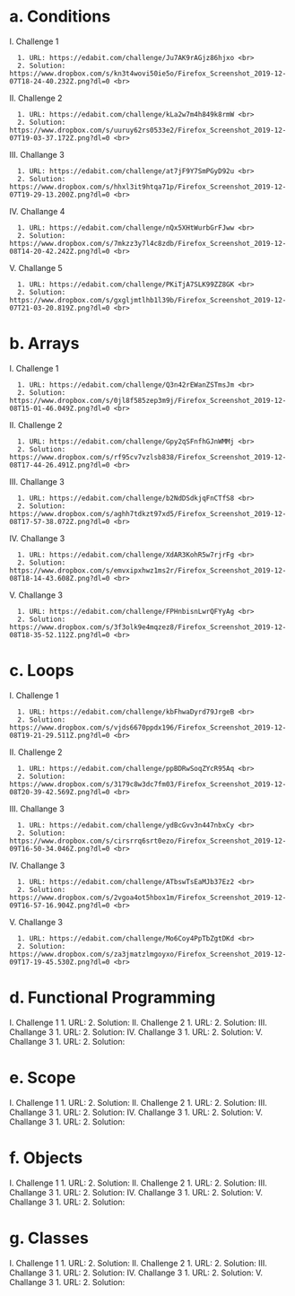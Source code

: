 # a. Conditions
   I. Challenge 1
   
      1. URL: https://edabit.com/challenge/Ju7AK9rAGjz86hjxo <br>
      2. Solution: https://www.dropbox.com/s/kn3t4wovi50ie5o/Firefox_Screenshot_2019-12-07T18-24-40.232Z.png?dl=0 <br>
   II. Challenge 2
   
      1. URL: https://edabit.com/challenge/kLa2w7m4h849k8rmW <br>
      2. Solution: https://www.dropbox.com/s/uuruy62rs0533e2/Firefox_Screenshot_2019-12-07T19-03-37.172Z.png?dl=0 <br>
   III. Challange 3
   
      1. URL: https://edabit.com/challenge/at7jF9Y7SmPGyD92u <br>
      2. Solution: https://www.dropbox.com/s/hhxl3it9htqa71p/Firefox_Screenshot_2019-12-07T19-29-13.200Z.png?dl=0 <br>
   IV. Challange 4
   
      1. URL: https://edabit.com/challenge/nQx5XHtWurbGrFJww <br>
      2. Solution: https://www.dropbox.com/s/7mkzz3y7l4c8zdb/Firefox_Screenshot_2019-12-08T14-20-42.242Z.png?dl=0 <br>
   V. Challange 5
   
      1. URL: https://edabit.com/challenge/PKiTjA7SLK99ZZ8GK <br>
      2. Solution: https://www.dropbox.com/s/gxgljmtlhb1l39b/Firefox_Screenshot_2019-12-07T21-03-20.819Z.png?dl=0 <br>

# b. Arrays
   I. Challenge 1
   
      1. URL: https://edabit.com/challenge/Q3n42rEWanZSTmsJm <br>
      2. Solution: https://www.dropbox.com/s/0jl8f585zep3m9j/Firefox_Screenshot_2019-12-08T15-01-46.049Z.png?dl=0 <br>
   II. Challenge 2
   
      1. URL: https://edabit.com/challenge/Gpy2qSFnfhGJnWMMj <br>
      2. Solution: https://www.dropbox.com/s/rf95cv7vzlsb838/Firefox_Screenshot_2019-12-08T17-44-26.491Z.png?dl=0 <br>
   III. Challange 3
   
      1. URL: https://edabit.com/challenge/b2NdDSdkjqFnCTfS8 <br>
      2. Solution: https://www.dropbox.com/s/aghh7tdkzt97xd5/Firefox_Screenshot_2019-12-08T17-57-38.072Z.png?dl=0 <br>
   IV. Challange 3
   
      1. URL: https://edabit.com/challenge/XdAR3KohR5w7rjrFg <br>
      2. Solution: https://www.dropbox.com/s/emvxipxhwz1ms2r/Firefox_Screenshot_2019-12-08T18-14-43.608Z.png?dl=0 <br>
   V. Challange 3
   
      1. URL: https://edabit.com/challenge/FPHnbisnLwrQFYyAg <br>
      2. Solution: https://www.dropbox.com/s/3f3olk9e4mqzez8/Firefox_Screenshot_2019-12-08T18-35-52.112Z.png?dl=0 <br>

# c. Loops
   I. Challenge 1
   
      1. URL: https://edabit.com/challenge/kbFhwaDyrd79JrgeB <br>
      2. Solution: https://www.dropbox.com/s/vjds6670ppdx196/Firefox_Screenshot_2019-12-08T19-21-29.511Z.png?dl=0 <br>
   II. Challenge 2
   
      1. URL: https://edabit.com/challenge/ppBDRwSoqZYcR95Aq <br>
      2. Solution: https://www.dropbox.com/s/3179c8w3dc7fm03/Firefox_Screenshot_2019-12-08T20-39-42.569Z.png?dl=0 <br>
   III. Challange 3
   
      1. URL: https://edabit.com/challenge/ydBcGvv3n447nbxCy <br>
      2. Solution: https://www.dropbox.com/s/cirsrrq6srt0ezo/Firefox_Screenshot_2019-12-09T16-50-34.046Z.png?dl=0 <br>
   IV. Challange 3
   
      1. URL: https://edabit.com/challenge/ATbswTsEaMJb37Ez2 <br>
      2. Solution: https://www.dropbox.com/s/2vgoa4ot5hbox1m/Firefox_Screenshot_2019-12-09T16-57-16.904Z.png?dl=0 <br>
   V. Challange 3
   
      1. URL: https://edabit.com/challenge/Mo6Coy4PpTbZgtDKd <br>
      2. Solution: https://www.dropbox.com/s/za3jmatzlmgoyxo/Firefox_Screenshot_2019-12-09T17-19-45.530Z.png?dl=0 <br>

# d. Functional Programming
   I. Challenge 1
      1. URL: 
      2. Solution:
   II. Challenge 2
      1. URL:
      2. Solution:
   III. Challange 3
      1. URL:
      2. Solution:
   IV. Challange 3
      1. URL:
      2. Solution:
   V. Challange 3
      1. URL:
      2. Solution:

# e. Scope
   I. Challenge 1
      1. URL: 
      2. Solution:
   II. Challenge 2
      1. URL:
      2. Solution:
   III. Challange 3
      1. URL:
      2. Solution:
   IV. Challange 3
      1. URL:
      2. Solution:
   V. Challange 3
      1. URL:
      2. Solution:

# f. Objects
   I. Challenge 1
      1. URL: 
      2. Solution:
   II. Challenge 2
      1. URL:
      2. Solution:
   III. Challange 3
      1. URL:
      2. Solution:
   IV. Challange 3
      1. URL:
      2. Solution:
   V. Challange 3
      1. URL:
      2. Solution:

# g. Classes
   I. Challenge 1
      1. URL: 
      2. Solution:
   II. Challenge 2
      1. URL:
      2. Solution:
   III. Challange 3
      1. URL:
      2. Solution:
   IV. Challange 3
      1. URL:
      2. Solution:
   V. Challange 3
      1. URL:
      2. Solution:
